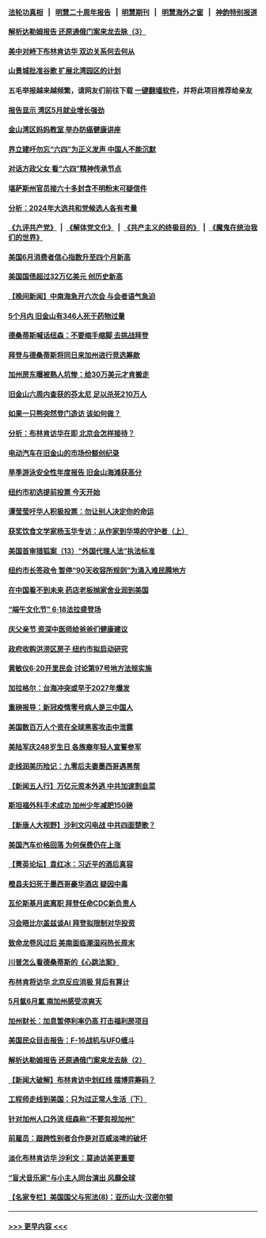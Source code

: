 #### [法轮功真相](https://github.com/gfw-breaker/truth/blob/master/README.md?t=0) &nbsp;&nbsp;|&nbsp;&nbsp; [明慧二十周年报告](https://github.com/gfw-breaker/mh-reports/blob/master/README.md?t=0) &nbsp;&nbsp;|&nbsp;&nbsp;[明慧期刊](https://github.com/gfw-breaker/mh-qikan) &nbsp;&nbsp;|&nbsp;&nbsp; [明慧海外之窗](https://github.com/gfw-breaker/mh-news/blob/master/README.md?t=0) &nbsp;&nbsp;|&nbsp;&nbsp; [神韵特别报道](https://github.com/gfw-breaker/mh-news/blob/master/shenyun.md?t=0)
#### [解析达勒姆报告 还原通俄门案来龙去脉（3）](../pages/nsc412/n14016664.md?t=06180343) 
#### [美中对峙下布林肯访华 双边关系何去何从](../pages/nsc412/n14017083.md?t=06180343) 
#### [山景城批准谷歌 扩展北湾园区的计划](../pages/nsc412/n14018019.md?t=06180343) 
#### 五毛举报越来越频繁，请网友们前往下载 [一键翻墙软件](https://github.com/gfw-breaker/ssr-accounts)，并将此项目推荐给亲友
#### [报告显示 湾区5月就业增长强劲](../pages/nsc412/n14018016.md?t=06180343) 
#### [金山湾区妈妈教室 举办防癌健康讲座](../pages/nsc412/n14018013.md?t=06180343) 
#### [界立建吁勿忘“六四”为正义发声 中国人不能沉默](../pages/nsc412/n14018007.md?t=06180343) 
#### [对话方政父女 看“六四”精神传承节点](../pages/nsc412/n14018004.md?t=06180343) 
#### [堪萨斯州官员接六十多封含不明粉末可疑信件](../pages/nsc412/n14017953.md?t=06180343) 
#### [分析：2024年大选共和党候选人各有考量](../pages/nsc412/n14017722.md?t=06180343) 
#### [《九评共产党》](https://github.com/begood0513/9ping.md/blob/master/README.md) &nbsp;|&nbsp; [《解体党文化》](../../../../jtdwh.md/blob/master/README.md)  &nbsp;|&nbsp; [《共产主义的终极目的》](../../../../gczydzjmd.md/blob/master/README.md) &nbsp;|&nbsp; [《魔鬼在统治我们的世界》](../../../../mgztzwmdsj.md/blob/master/README.md) 
#### [美国6月消费者信心指数升至四个月新高](../pages/nsc412/n14017952.md?t=06180343) 
#### [美国国债超过32万亿美元 创历史新高](../pages/nsc412/n14017902.md?t=06180343) 
#### [【晚间新闻】中南海急开六次会 与会者语气急迫](../pages/nsc412/n14017887.md?t=06180343) 
#### [5个月内 旧金山有346人死于药物过量](../pages/nsc412/n14017882.md?t=06180343) 
#### [德桑蒂斯喊话纽森：不要缩手缩脚 去挑战拜登](../pages/nsc412/n14017872.md?t=06180343) 
#### [拜登与德桑蒂斯将同日来加州进行竞选筹款](../pages/nsc412/n14017869.md?t=06180343) 
#### [加州房东曝被熟人坑惨：给30万美元才肯搬走](../pages/nsc412/n14017852.md?t=06180343) 
#### [旧金山六周内查获的芬太尼 足以杀死210万人](../pages/nsc412/n14017850.md?t=06180343) 
#### [如果一只熊突然登门造访 该如何做？](../pages/nsc412/n14017846.md?t=06180343) 
#### [分析：布林肯访华在即 北京会怎样接待？](../pages/nsc412/n14017661.md?t=06180343) 
#### [电动汽车在旧金山的市场份额创纪录](../pages/nsc412/n14017843.md?t=06180343) 
#### [旱季游泳安全性年度报告 旧金山海滩获高分](../pages/nsc412/n14017833.md?t=06180343) 
#### [纽约市初选提前投票 今天开始](../pages/nsc412/n14017797.md?t=06180343) 
#### [谭莹莹吁华人积极投票：勿让别人决定你的命运](../pages/nsc412/n14017795.md?t=06180343) 
#### [获奖饮食文学家杨玉华专访：从作家到华埠的守护者（上）](../pages/nsc412/n14017817.md?t=06180343) 
#### [美国首审猎狐案（13）“外国代理人法”执法标准](../pages/nsc412/n14017809.md?t=06180343) 
#### [纽约市长签政令 暂停“90天收容所规则”为涌入难民腾地方](../pages/nsc412/n14017813.md?t=06180343) 
#### [在中国看不到未来 药店老板抛家舍业润到美国](../pages/nsc412/n14017779.md?t=06180343) 
#### [“端午文化节” 6·18法拉盛登场](../pages/nsc412/n14017811.md?t=06180343) 
#### [庆父亲节 资深中医师给爸爸们健康建议](../pages/nsc412/n14017827.md?t=06180343) 
#### [政府收购洪涝区房子 纽约市拟启动研究](../pages/nsc412/n14017792.md?t=06180343) 
#### [黄敏仪6·20开里民会 讨论第97号地方法规实施](../pages/nsc412/n14017794.md?t=06180343) 
#### [加拉格尔：台海冲突或早于2027年爆发](../pages/nsc412/n14017652.md?t=06180343) 
#### [重磅报导：新冠疫情零号病人是三中国人](../pages/nsc412/n14017445.md?t=06180343) 
#### [美国数百万人个资在全球黑客攻击中泄露](../pages/nsc412/n14017673.md?t=06180343) 
#### [美陆军庆248岁生日 各族裔年轻人宣誓参军](../pages/nsc412/n14017758.md?t=06180343) 
#### [走线润美历险记：九零后夫妻墨西哥遇黑帮](../pages/nsc412/n14017741.md?t=06180343) 
#### [【新闻五人行】万亿元资本外逃 中共加速割韭菜](../pages/nsc412/n14017675.md?t=06180343) 
#### [斯坦福外科手术成功 加州少年减肥150磅](../pages/nsc412/n14017697.md?t=06180343) 
#### [【新唐人大视野】沙利文闪电战 中共四面楚歌？](../pages/nsc412/n14017669.md?t=06180343) 
#### [美国汽车价格回落 为何保费仍在上涨](../pages/nsc412/n14017562.md?t=06180343) 
#### [【菁英论坛】袁红冰：习近平的酒后真容](../pages/nsc412/n14017618.md?t=06180343) 
#### [橙县夫妇死于墨西哥豪华酒店 疑因中毒](../pages/nsc412/n14017688.md?t=06180343) 
#### [瓦伦斯基月底离职 拜登任命CDC新负责人](../pages/nsc412/n14017621.md?t=06180343) 
#### [习会晤比尔盖兹谈AI 拜登拟限制对华投资](../pages/nsc412/n14017596.md?t=06180343) 
#### [致命龙卷风过后 美南面临潮湿闷热长周末](../pages/nsc412/n14017575.md?t=06180343) 
#### [川普怎么看德桑蒂斯的《心跳法案》](../pages/nsc412/n14017539.md?t=06180343) 
#### [布林肯将访华 北京反应消极 背后有算计](../pages/nsc412/n14017558.md?t=06180343) 
#### [5月氤6月氲 南加州感受凉爽天](../pages/nsc412/n14017583.md?t=06180343) 
#### [加州财长：加息暂停利率仍高 打击福利房项目](../pages/nsc412/n14017560.md?t=06180343) 
#### [美国民众目击报告：F-16战机与UFO缠斗](../pages/nsc412/n14017550.md?t=06180343) 
#### [解析达勒姆报告 还原通俄门案来龙去脉（2）](../pages/nsc412/n14016662.md?t=06180343) 
#### [【新闻大破解】布林肯访中划红线 摆博弈筹码？](../pages/nsc412/n14017505.md?t=06180343) 
#### [工程师走线到美国：只为过正常人生活（下）](../pages/nsc412/n14017191.md?t=06180343) 
#### [针对加州人口外流 纽森称“不要忽视加州”](../pages/nsc412/n14017201.md?t=06180343) 
#### [前雇员：跟跨性别者合作是对百威淡啤的破坏](../pages/nsc412/n14017504.md?t=06180343) 
#### [淡化布林肯访华 沙利文：莫迪访美更重要](../pages/nsc412/n14017351.md?t=06180343) 
#### [“盲犬音乐家”与小主人同台演出 风靡全球](../pages/nsc412/n14017346.md?t=06180343) 
#### [【名家专栏】美国国父与宪法(8)：亚历山大‧汉密尔顿](../pages/nsc412/n14013727.md?t=06180343) 

----
#### [ >>> 更早内容 <<< ](../indexes/nsc412-earlier.md)
